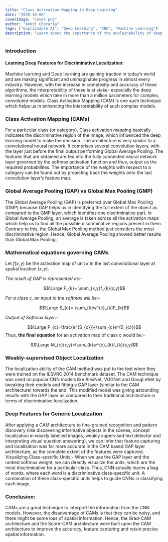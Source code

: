 ```yaml
---
title: "Class Activation Mapping in Deep Learning"
date: "2020-10-06"
coverImage: "Cover.png"
author: "Ankit Choraria"
tags: ["Explainable AI", "Deep Learning", "CNN", "Machine Learning"]
description: "Learn about the importance of the explainability of deep learning models and Class Activation Map Technique"
---
```


### Introduction

#### Learning Deep Features for Discriminative Localization:
Machine learning and Deep learning are gaining traction in today’s world and are making significant and unimaginable progress in almost every industry. However, with the increase in complexity and accuracy of these algorithms, the interpretability of these is at stake- especially the deep learning models which take in more than a million parameters for complex, convoluted models. Class Activation Mapping (CAM) is one such technique which helps us in enhancing the interpretability of such complex models.

### Class Activation Mapping (CAMs)

For a particular class (or category), Class activation mapping basically indicates the discriminative region of the image, which influenced the deep learning model to make the decision. The architecture is very similar to a convolutional neural network. It comprises several convolution layers, with the layer just before the final output performing Global Average Pooling. The features that are obtained are fed into the fully connected neural network layer governed by the softmax activation function and thus, output us the required probabilities. The importance of the weights with respect to a category can be found out by projecting back the weights onto the last convolution layer’s feature map. 

### Global Average Pooling (GAP) vs Global Max Pooling (GMP)

The Global Average Pooling (GAP) is preferred over Global Max Pooling (GMP) because GAP helps us in identifying the full extent of the object as compared to the GMP layer, which identifies one discriminative part. In Global Average Pooling, an average is taken across all the activation maps which help us to find all the possible discriminative regions present in them. Contrary to this, the Global Max Pooling method just considers the most discriminative region. Hence, Global Average Pooling showed better results than Global Max Pooling.

### Mathematical equations governing CAMs

Let $f(x,y)$ be the activation map of unit $k$ in the last convolutional layer at spatial location $(x,y)$.

_The result of GAP is represented as:-_

$$\Large F_{k}= \sum_{x,y}f_{k}(x,y)$$

_For a class c, an input to the softmax will be:-_

$$\Large S_{c}= \sum_{k}w^{c}_{k}F_{k}$$

_Output of Softmax layer:-_

$$\Large P_{c}=\frac{e^{S_{c}}}{\sum_{c}e^{S_{c}}}$$
Thus, **the final equation** for an activation map of class c would be:- 

$$\Large M_{c}(x,y)=\sum_{k}w^{c}_{k}f_{k}(x,y)$$
  

### Weakly-supervised Object Localization

The localization ability of the CAM method was put to the test when they were trained on the ILSVRC 2014 benchmark dataset. The CAM technique was used on popular CNN models like AlexNet, VGGNet and GoogLeNet by tweaking their models and fitting a GAP layer (similar to the CAM architecture) towards the end. This modified model was giving astounding results with the GAP layer as compared to their traditional architecture in terms of discriminative localization.

### Deep Features for Generic Localization

After applying a CAM architecture to fine-grained recognition and pattern discovery (like discovering informative objects in the scenes, concept localization in weakly labelled images, weakly supervised text detector and interpreting visual question answering), we can infer that feature capturing and localization was far more accurate in the CAM based GAP layer architecture, as the complete extent of the features were captured.
Visualizing Class-specific Units:-
When we use the GAP layer and the ranked softmax weight, we can directly visualize the units, which are the most discriminative for a particular class. Thus, CNN actually learns a bag of words, where each word is a discriminative class-specific unit. A combination of these class-specific units helps to guide CNNs in classifying each image.

### Conclusion:

CAMs are a great technique to interpret the information from the CNN models. However, the disadvantage of CAMs is that they can be noisy, and there might be some loss of spatial information. Hence, the Grad-CAM architecture and the Score-CAM architecture were built upon the CAM architecture to improve the accuracy, feature capturing and retain precise spatial information.
